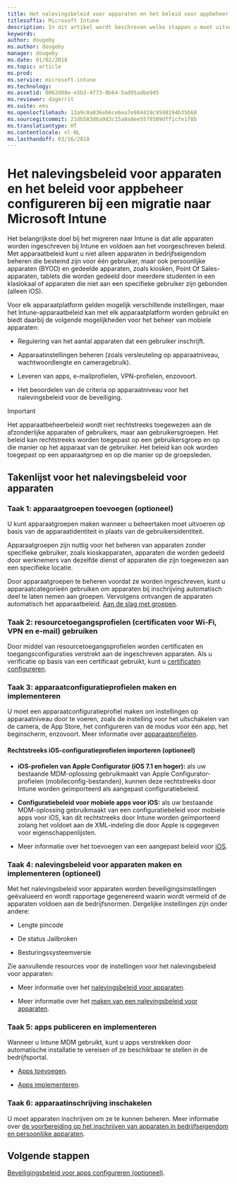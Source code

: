 ```yaml
---
title: Het nalevingsbeleid voor apparaten en het beleid voor appbeheer configureren bij een Intune-migratie
titlesuffix: Microsoft Intune
description: In dit artikel wordt beschreven welke stappen u moet uitvoeren om het nalevingsbeleid voor apparaten en het beleid voor appbeheer te configureren bij een Microsoft Intune-migratie.
keywords: 
author: dougeby
ms.author: dougeby
manager: dougeby
ms.date: 01/02/2018
ms.topic: article
ms.prod: 
ms.service: microsoft-intune
ms.technology: 
ms.assetid: 0062d08e-e5b3-4f73-8b64-5ad95adbe945
ms.reviewer: dagerrit
ms.suite: ems
ms.openlocfilehash: 13a9c0a036eb6ce6ea7e984419c9598194b35b68
ms.sourcegitcommit: 21db583d6a9d3c15a8a8ee5579309dff1cfe1f8b
ms.translationtype: HT
ms.contentlocale: nl-NL
ms.lasthandoff: 03/16/2018
---
```

# <a name="configure-device-compliance-and-app-management-policies-when-migrating-to-microsoft-intune"></a>Het nalevingsbeleid voor apparaten en het beleid voor appbeheer configureren bij een migratie naar Microsoft Intune

Het belangrijkste doel bij het migreren naar Intune is dat alle apparaten worden ingeschreven bij Intune en voldoen aan het voorgeschreven beleid. Met apparaatbeleid kunt u niet alleen apparaten in bedrijfseigendom beheren die bestemd zijn voor één gebruiker, maar ook persoonlijke apparaten (BYOD) en gedeelde apparaten, zoals kiosken, Point Of Sales-apparaten, tablets die worden gedeeld door meerdere studenten in een klaslokaal of apparaten die niet aan een specifieke gebruiker zijn gebonden (alleen iOS).

Voor elk apparaatplatform gelden mogelijk verschillende instellingen, maar het Intune-apparaatbeleid kan met elk apparaatplatform worden gebruikt en biedt daarbij de volgende mogelijkheden voor het beheer van mobiele apparaten:

-   Regulering van het aantal apparaten dat een gebruiker inschrijft.

-   Apparaatinstellingen beheren (zoals versleuteling op apparaatniveau, wachtwoordlengte en cameragebruik).

-   Leveren van apps, e-mailprofielen, VPN-profielen, enzovoort.

-   Het beoordelen van de criteria op apparaatniveau voor het nalevingsbeleid voor de beveiliging.

> [!IMPORTANT]
> Het apparaatbeheerbeleid wordt niet rechtstreeks toegewezen aan de afzonderlijke apparaten of gebruikers, maar aan gebruikersgroepen. Het beleid kan rechtstreeks worden toegepast op een gebruikersgroep en op die manier op het apparaat van de gebruiker. Het beleid kan ook worden toegepast op een apparaatgroep en op die manier op de groepsleden.

## <a name="task-list-for-device-compliance-policies"></a>Takenlijst voor het nalevingsbeleid voor apparaten

### <a name="task-1-add-device-groups-optional"></a>Taak 1: apparaatgroepen toevoegen (optioneel)

U kunt apparaatgroepen maken wanneer u beheertaken moet uitvoeren op basis van de apparaatidentiteit in plaats van de gebruikersidentiteit.

Apparaatgroepen zijn nuttig voor het beheren van apparaten zonder specifieke gebruiker, zoals kioskapparaten, apparaten die worden gedeeld door werknemers van dezelfde dienst of apparaten die zijn toegewezen aan een specifieke locatie.

Door apparaatgroepen te beheren voordat ze worden ingeschreven, kunt u apparaatcategorieën gebruiken om apparaten bij inschrijving automatisch deel te laten nemen aan groepen. Vervolgens ontvangen de apparaten automatisch het apparaatbeleid. [Aan de slag met groepen](groups-get-started.md).

### <a name="task-2-use-resource-access-profiles-wi-fi-vpn-and-email-certificates"></a>Taak 2: resourcetoegangsprofielen (certificaten voor Wi-Fi, VPN en e-mail) gebruiken

Door middel van resourcetoegangsprofielen worden certificaten en toegangsconfiguraties verstrekt aan de ingeschreven apparaten. Als u verificatie op basis van een certificaat gebruikt, kunt u [certificaten configureren](certificates-configure.md).

### <a name="task-3-create-and-deploy-device-configuration-profiles"></a>Taak 3: apparaatconfiguratieprofielen maken en implementeren

U moet een apparaatconfiguratieprofiel maken om instellingen op apparaatniveau door te voeren, zoals de instelling voor het uitschakelen van de camera, de App Store, het configureren van de modus voor één app, het beginscherm, enzovoort. Meer informatie over [apparaatprofielen](device-profiles.md).

####  <a name="directly-import-ios-configuration-profiles-optional"></a>Rechtstreeks iOS-configuratieprofielen importeren (optioneel)

-   **iOS-profielen van Apple Configurator (iOS 7.1 en hoger):** als uw bestaande MDM-oplossing gebruikmaakt van Apple Configurator-profielen (mobileconfig-bestanden), kunnen deze rechtstreeks door Intune worden geïmporteerd als aangepast configuratiebeleid.

-   **Configuratiebeleid voor mobiele apps voor iOS:** als uw bestaande MDM-oplossing gebruikmaakt van een configuratiebeleid voor mobiele apps voor iOS, kan dit rechtstreeks door Intune worden geïmporteerd zolang het voldoet aan de XML-indeling die door Apple is opgegeven voor eigenschappenlijsten.

- Meer informatie over het toevoegen van een aangepast beleid voor [iOS](custom-settings-ios.md).

### <a name="task-4-create-and-deploy-device-compliance-policies-optional"></a>Taak 4: nalevingsbeleid voor apparaten maken en implementeren (optioneel)

Met het nalevingsbeleid voor apparaten worden beveiligingsinstellingen geëvalueerd en wordt rapportage gegenereerd waarin wordt vermeld of de apparaten voldoen aan de bedrijfsnormen. Dergelijke instellingen zijn onder andere:

-   Lengte pincode

-   De status Jailbroken

-   Besturingssysteemversie

Zie aanvullende resources voor de instellingen voor het nalevingsbeleid voor apparaten:

-   Meer informatie over het [nalevingsbeleid voor apparaten](device-compliance.md).

-   Meer informatie over het [maken van een nalevingsbeleid voor apparaten](device-compliance-get-started.md).

### <a name="task-5-publish-and-deploy-apps"></a>Taak 5: apps publiceren en implementeren

Wanneer u Intune MDM gebruikt, kunt u apps verstrekken door automatische installatie te vereisen of ze beschikbaar te stellen in de bedrijfsportal.

-   [Apps toevoegen](apps-add.md).

-   [Apps implementeren](apps-deploy.md).

### <a name="task-6-enable-device-enrollment"></a>Taak 6: apparaatinschrijving inschakelen

U moet apparaten inschrijven om ze te kunnen beheren. Meer informatie over [de voorbereiding op het inschrijven van apparaten in bedrijfseigendom en persoonlijke apparaten](device-enrollment.md).

## <a name="next-steps"></a>Volgende stappen

[Beveiligingsbeleid voor apps configureren (optioneel)](migration-guide-app-protection-policies.md).
